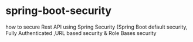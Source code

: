 # spring-boot-security
how to secure Rest API using Spring Security  (Spring Boot default security, Fully Authenticated ,URL based security &amp; Role Bases security
